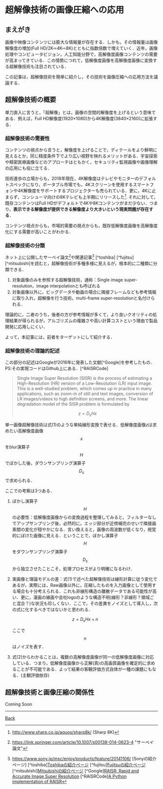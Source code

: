 # 超解像技術の画像圧縮への応用

## まえがき

画像や映像コンテンツには膨大な情報量が存在する．しかも，その情報量は画像解像度の増加(Full HD/2K⇨4K⇨8K)とともに指数倍数で増えていく．近年，画像処理やコンピュータビジョン，人工知能分野で，高解像度画像コンテンツの需要が高まってきている．この情勢につれて，低解像度画像を高解像度画像に変換する超解像技術も注目されている．

この記事は，超解像技術を簡単に紹介し，その技術を画像圧縮への応用方法を議論する．

## 超解像技術の概要

単刀直入に言うと，「超解像」とは，画像の空間的解像度を上げるという意味である．例えば，Full HD解像度(1920×1080)から4K解像度(3840×2160)に拡張する．

### 超解像技術の需要性

コンテンツの視点から言うと，解像度を上げることで，ディテールをより鮮明に見えるとか，同じ精度条件下でより広い視野を映れるメリットがある．宇宙探索や精密医療画像などのアプローチはともかく，セキュリティ監視画像や画像理解の応用にも役に立てる．

技術進歩の立場からも，2018年現在，4K解像度はテレビやモニターのデフォルトスペックになり，ポータブル市場でも，4Kスクリーンを使用するスマートフォンや4K解像度をサポートするプロジェクターも売られている．更に，4Kに止まらず，コンシューマ向けの8Kテレビも上半期にリリースした[^8k]. それに対して，既存コンテンツはFull HDがデフォルトで4Kや8Kコンテンツがまだ少ない．つまり，**表示できる解像度が提供できる解像度より大きいという現実問題が存在する**．

コンテンツ視点からも，市場的需要の視点からも，既存低解像度画像を高解像度化にする需要が高いことがわかる．

### 超解像技術の分類

ネット上に公開したサーベイ論文[^survey]や関連記事[^sony] [^toshiba] [^fujitsu] [^mitsubishi]を読むと，超解像技術が多種多様に見えるが，根本的に二種類に分類できる．

1. 対象画像のみを参照する超解像技術，通称：Single image super-resolution，image interpolationとも呼ばれる
2. 対象画像以外に，ビッグデータや動画の場合に隣接フレームなども参考情報に取り入れ，超解像を行う技術，multi-frame super-resolutionと名付けられる．

理論的に，二者のうち，後者の方が参考情報が多くて，より良いクオリティの処理結果が得られるが，アルゴリズムの複雑さや高い計算コストという理由で製品開発に応用しにくい．

よって，本記事には，前者をターゲットにして紹介する．

### 超解像技術の理論的記述

この部分の記述はGoogleが2016年に発表した文献[^Google]を参考したもの．PS:その実現コードはGithub上にある．[^RAISRCode]

> Single Image Super Resolution (SISR) is the process of estimating a High-Resolution (HR) version of a Low-Resolution (LR) input image. This is a well-studied problem, which comes up in practice in many applications, such as zoom-in of still and text images, conversion of LR images/videos to high definition screens, and more. The linear degradation model of the SISR problem is formulated by 
>
> $$
> z = D_sHx
> $$
>

単一画像超解像技術は式(1)のような単純線形変換で表せる．低解像度画像$z$は求めたい高解像度画像$$x$$をblur演算子$$H$$でぼかした後，ダウンサンプリング演算子$$D_s$$で求められる．

ここでの考察は3つある．

1. ぼかし演算子$$H$$の必要性：低解像度画像からの変換過程を整理してみると，フィルターなしでアップサンプリング後，必然的に，エッジ部分が近傍補完のせいで隣接画素間の変化が穏やかになる．言い換えると，画像の周波数が低くなり，視覚的にぼけた画像に見える．ということで，ぼかし演算子$$H$$をダウンサンプリング演算子$$D_s$$から独立させたことこそ，処理プロセスがより明確になるわけ．

2. 実画像と理論モデルの差：式(1)で述べた超解像技術は線形計算に従う変化であるが，実際には，Raw画像以外に，圧縮したものを入力画像として使用する場合も十分考えられる．これも非線形構造の離散データである可能性が高い．更に，漫画の線画や会社logoのような構造不明(線形？非線形？領域ごと混合？)な状況も珍しくない．ここで，その差異をノイズとして導入し，次の式に化するべきではないかと思われる．
   
   $$
   z = D_sHx+n
   $$
   
   ここで$$n$$はノイズを表す．

3. 式(2)からわかることは，複数の高解像度画像が同一の低解像度画像に対応している．つまり，低解像度画像から正解(真)の高画質画像を確定的に求めることが不可能である．よって結果の客観評価方式自体が一種の課題にもなる．(主観評価依存)

## 超解像技術と画像圧縮の関係性

Coming Soon







---

[^8k]: http://www.sharp.co.jp/aquos/sharp8k/ (Sharp 8K)
[^survey]: https://link.springer.com/article/10.1007/s00138-014-0623-4 "サーベイ論文"
[^sony]:https://www.sony.jp/msc/enjoy/products/feature/20141106/ [Sonyの紹介ページ]
[^toshiba][Toshibaの紹介ページ](http://toshiba-mirai-kagakukan.jp/learn/sci_tech/tech_book/tec201310.htm)
[^fujitsu][Fujitsuの紹介ページ](http://www.fmworld.net/product/phone/f-01j/display.html)
[^mitsubishi][Mitsubishiの紹介ページ](http://www.mitsubishielectric.co.jp/corporate/randd/spotlight/spotlight16.html)
[^Google][RAISR: Rapid and Accurate Image Super Resolution](https://www.arxiv-vanity.com/papers/1606.01299/)
[^RAISRCode][A Python implementation of RAISR](https://github.com/movehand/raisr)



[Back](README.md)
